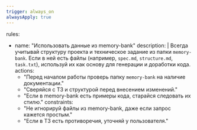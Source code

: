 ```yaml
---
trigger: always_on
alwaysApply: true
---
```

rules:
  - name: "Использовать данные из memory-bank"
    description: |
      Всегда учитывай структуру проекта и техническое задание из папки `memory-bank`.
      Если в ней есть файлы (например, `spec.md`, `structure.md`, `task.txt`),
      используй их как основу для генерации и доработки кода.
    actions:
      - "Перед началом работы проверь папку `memory-bank` на наличие документации."
      - "Сверяйся с ТЗ и структурой перед внесением изменений."
      - "Если в memory-bank есть примеры кода, старайся следовать их стилю."
    constraints:
      - "Не игнорируй файлы из memory-bank, даже если запрос кажется простым."
      - "Если в ТЗ есть противоречия, уточняй у пользователя."